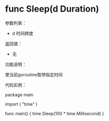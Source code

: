 # func Sleep(d Duration)

参数列表：

- d 时间跨度

返回值：

- 无

功能说明：

使当前goroutine暂停指定时间

代码实例：

  package main
  
  import (
    "time"
  )
  
  func main() {
  	time.Sleep(100 * time.Millisecond)
  }
